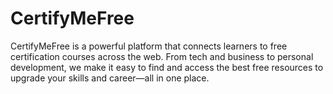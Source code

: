# CertifyMeFree
CertifyMeFree is a powerful platform that connects learners to free certification courses across the web. From tech and business to personal development, we make it easy to find and access the best free resources to upgrade your skills and career—all in one place.
